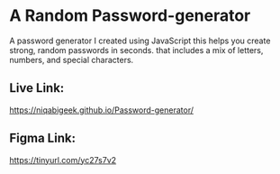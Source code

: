 # A Random Password-generator
A password generator I created using JavaScript this helps you create strong, random passwords in seconds.
that includes a mix of letters, numbers, and special characters.


## Live Link: 

https://niqabigeek.github.io/Password-generator/


## Figma Link: 

https://tinyurl.com/yc27s7v2


